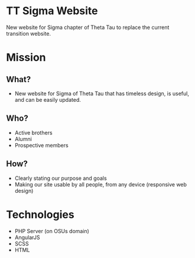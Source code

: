# TT Sigma Website
New website for Sigma chapter of Theta Tau to replace the current transition website.

# Mission
## What?
- New website for Sigma of Theta Tau that has timeless design, is useful, and can be easily updated.
## Who?
- Active brothers 
- Alumni
- Prospective members
## How?
- Clearly stating our purpose and goals
- Making our site usable by all people, from any device (responsive web design)

# Technologies
- PHP Server (on OSUs domain)
- AngularJS
- SCSS
- HTML
